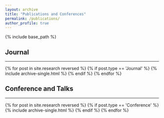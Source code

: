 ```yaml
---
layout: archive
title: "Publications and Conferences"
permalink: /publications/
author_profile: true
---
```


{% include base_path %}


<div><h2> Journal </h2></div>
<hr style="border-color:black;">
{% for post in site.research reversed %}
  {% if post.type == 'Journal' %}
    {% include archive-single.html %}
  {% endif %}
{% endfor %}


<div><h2> Conference and Talks </h2> </div>
<hr style="border-color:black;">
{% for post in site.research reversed %}
  {% if post.type == 'Conference' %}
    {% include archive-single.html %}
  {% endif %}
{% endfor %}


